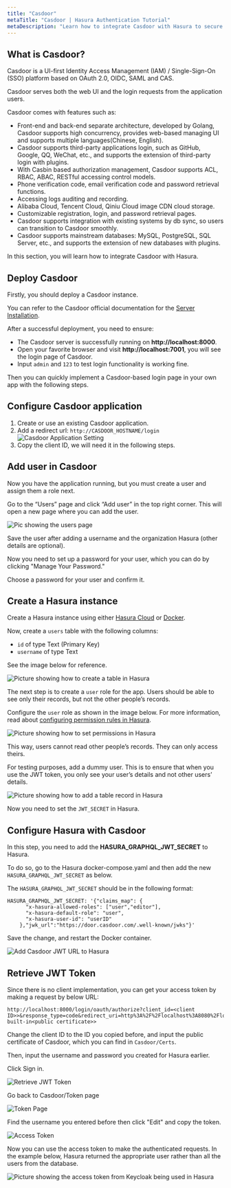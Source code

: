 ```yaml
---
title: "Casdoor"
metaTitle: "Casdoor | Hasura Authentication Tutorial"
metaDescription: "Learn how to integrate Casdoor with Hasura to secure your applications using JWT"
---
```


## What is Casdoor?

Casdoor is a UI-first Identity Access Management (IAM) / Single-Sign-On (SSO) platform based on OAuth 2.0, OIDC, SAML and CAS.

Casdoor serves both the web UI and the login requests from the application users.

Casdoor comes with features such as:
* Front-end and back-end separate architecture, developed by Golang, Casdoor supports high concurrency, provides web-based managing UI and supports multiple languages(Chinese, English).
* Casdoor supports third-party applications login, such as GitHub, Google, QQ, WeChat, etc., and supports the extension of third-party login with plugins.
* With Casbin based authorization management, Casdoor supports ACL, RBAC, ABAC, RESTful accessing control models.
* Phone verification code, email verification code and password retrieval functions.
* Accessing logs auditing and recording.
* Alibaba Cloud, Tencent Cloud, Qiniu Cloud image CDN cloud storage.
* Customizable registration, login, and password retrieval pages.
* Casdoor supports integration with existing systems by db sync, so users can transition to Casdoor smoothly.
* Casdoor supports mainstream databases: MySQL, PostgreSQL, SQL Server, etc., and supports the extension of new databases with plugins.

In this section, you will learn how to integrate Casdoor with Hasura.

## Deploy Casdoor

Firstly, you should deploy a Casdoor instance.

You can refer to the Casdoor official documentation for the [Server Installation](https://casdoor.org/docs/basic/server-installation).

After a successful deployment, you need to ensure:

- The Casdoor server is successfully running on **http://localhost:8000**.
- Open your favorite browser and visit **http://localhost:7001**, you will see the login page of Casdoor.
- Input `admin` and `123` to test login functionality is working fine.

Then you can quickly implement a Casdoor-based login page in your own app with the following steps.

## Configure Casdoor application

1. Create or use an existing Casdoor application.
2. Add a redirect url: `http://CASDOOR_HOSTNAME/login`
   ![Casdoor Application Setting](https://github.com/RanTao123/image/blob/main/Casdoor%20Application%20Setting.png?raw=true)
3. Copy the client ID, we will need it in the following steps.

## Add user in Casdoor

Now you have the application running, but you must create a user and assign them a role next.

Go to the “Users” page and click “Add user” in the top right corner. This will open a new page where you can add the user.

![Pic showing the users page](https://github.com/RanTao123/image/blob/main/user.png?raw=true)

Save the user after adding a username and the organization Hasura (other details are optional).

Now you need to set up a password for your user, which you can do by clicking "Manage Your Password."

Choose a password for your user and confirm it.

## Create a Hasura instance

Create a Hasura instance using either [Hasura Cloud](https://hasura.io/docs/latest/getting-started/getting-started-cloud/) or [Docker](https://hasura.io/docs/latest/getting-started/docker-simple/).

Now, create a `users` table with the following columns:
* `id` of type Text (Primary Key)
* `username` of type Text

See the image below for reference.

![Picture showing how to create a table in Hasura](https://graphql-engine-cdn.hasura.io/learn-hasura/assets/graphql-hasura-authentication/keycloak/hasura-create-table.png)

The next step is to create a `user` role for the app. Users should be able to see only their records, but not the other people’s records.

Configure the `user` role as shown in the image below. For more information, read about [configuring permission rules in Hasura](https://hasura.io/docs/latest/graphql/core/auth/authorization/permission-rules/).

![Picture showing how to set permissions in Hasura](https://graphql-engine-cdn.hasura.io/learn-hasura/assets/graphql-hasura-authentication/keycloak/hasura-set-permissions.png)

This way, users cannot read other people’s records. They can only access theirs.

For testing purposes, add a dummy user. This is to ensure that when you use the JWT token, you only see your user’s details and not other users’ details.

![Picture showing how to add a table record in Hasura](https://graphql-engine-cdn.hasura.io/learn-hasura/assets/graphql-hasura-authentication/keycloak/hasura-dummy-user.png)

Now you need to set the `JWT_SECRET` in Hasura.

## Configure Hasura with Casdoor

In this step, you need to add the **HASURA_GRAPHQL_JWT_SECRET** to Hasura.

To do so, go to the Hasura docker-compose.yaml and then add the new `HASURA_GRAPHQL_JWT_SECRET` as below.

The `HASURA_GRAPHQL_JWT_SECRET` should be in the following format:

```
HASURA_GRAPHQL_JWT_SECRET: '{"claims_map": {
      "x-hasura-allowed-roles": ["user","editor"],
      "x-hasura-default-role": "user",
      "x-hasura-user-id": "userID"
    },"jwk_url":"https://door.casdoor.com/.well-known/jwks"}'
```

Save the change, and restart the Docker container.

![Add Casdoor JWT URL to Hasura](https://github.com/RanTao123/image/blob/main/MD$GWN%5BBET2O538TG~LNZIM.png?raw=true)

## Retrieve JWT Token

Since there is no client implementation, you can get your access token by making a request by below URL:
```
http://localhost:8000/login/oauth/authorize?client_id=<client ID>>&response_type=code&redirect_uri=http%3A%2F%2Flocalhost%3A8080%2Flogin&scope=read&state=app-built-in<public certificate>>
```

Change the client ID to the ID you copied before, and input the public certificate of Casdoor, which you can find in `Casdoor/Certs`.

Then, input the username and password you created for Hasura earlier.

Click Sign in.

![Retrieve JWT Token](https://github.com/RanTao123/image/blob/main/login.png?raw=true)

Go back to Casdoor/Token page

![Token Page](https://github.com/RanTao123/image/blob/main/asd.png?raw=true)

Find the username you entered before then click "Edit" and copy the token.

![Access Token](https://github.com/RanTao123/image/blob/main/access.png?raw=true)

Now you can use the access token to make the authenticated requests. In the example below, Hasura returned the appropriate user rather than all the users from the database.

![Picture showing the access token from Keycloak being used in Hasura](https://github.com/RanTao123/image/blob/main/hasura.png?raw=truehttps://github.com/RanTao123/image/blob/main/hasura.png?raw=true)